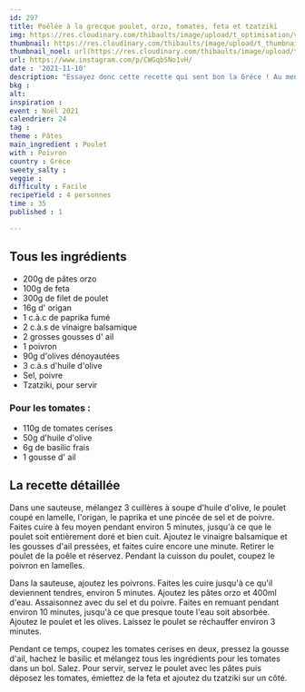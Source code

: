 ```yaml
---
id: 297
title: Poêlée à la grecque poulet, orzo, tomates, feta et tzatziki
img: https://res.cloudinary.com/thibaults/image/upload/t_optimisation/v1636639288/Recipes/20211110_poele_a_la_grecque.jpg
thumbnail: https://res.cloudinary.com/thibaults/image/upload/t_thumbnail_josie/v1636639288/Recipes/20211110_poele_a_la_grecque.jpg
thumbnail_noel: url(https://res.cloudinary.com/thibaults/image/upload/t_carre/v1636639288/Recipes/20211110_poele_a_la_grecque.jpg)
url: https://www.instagram.com/p/CWGqbSNo1vH/
date : '2021-11-10'
description: "Essayez donc cette recette qui sent bon la Grèce ! Au menu : du poulet au paprika, des poivrons, des olives, de la feta et du tzatziki !"
bkg : 
alt: 
inspiration : 
event : Noël 2021
calendrier: 24
tag : 
theme : Pâtes
main_ingredient : Poulet
with : Poivron
country : Grèce
sweety_salty : 
veggie : 
difficulty : Facile
recipeYield : 4 personnes
time : 35
published : 1

---
```


## Tous les ingrédients
 - 200g de pâtes orzo
 - 100g de feta
 - 300g de filet de poulet
 - 16g d' origan
 - 1 c.à.c de paprika fumé
 - 2 c.à.s de vinaigre balsamique
 - 2 grosses gousses d' ail
 - 1 poivron
 - 90g d'olives dénoyautées
 - 3 c.à.s d'huile d'olive
 - Sel, poivre
 - Tzatziki, pour servir

### Pour les tomates :
 - 110g de tomates cerises
 - 50g d'huile d'olive
 - 6g de basilic frais
 - 1 gousse d' ail

## La recette détaillée
Dans une sauteuse, mélangez 3 cuillères à soupe d'huile d'olive, le poulet coupé en lamelle, l'origan, le paprika et une pincée de sel et de poivre. Faites cuire à feu moyen pendant environ 5 minutes, jusqu'à ce que le poulet soit entièrement doré et bien cuit. Ajoutez le vinaigre balsamique et les gousses d'ail pressées, et faites cuire encore une minute. Retirer le poulet de la poêle et réservez. Pendant la cuisson du poulet, coupez le poivron en lamelles.

Dans la sauteuse, ajoutez les poivrons. Faites les cuire jusqu'à ce qu'il deviennent tendres, environ 5 minutes. Ajoutez les pâtes orzo et 400ml d'eau. Assaisonnez avec du sel et du poivre. Faites en remuant pendant environ 10 minutes, jusqu'à ce que presque toute l'eau soit absorbée. Ajoutez le poulet et les olives. Laissez le poulet se réchauffer environ 3 minutes.

Pendant ce temps, coupez les tomates cerises en deux, pressez la gousse d'ail, hachez le basilic et mélangez tous les ingrédients pour les tomates dans un bol. Salez. Pour servir, servez le poulet avec les pâtes puis déposez les tomates, émiettez de la feta et ajoutez du tzatziki sur un côté.